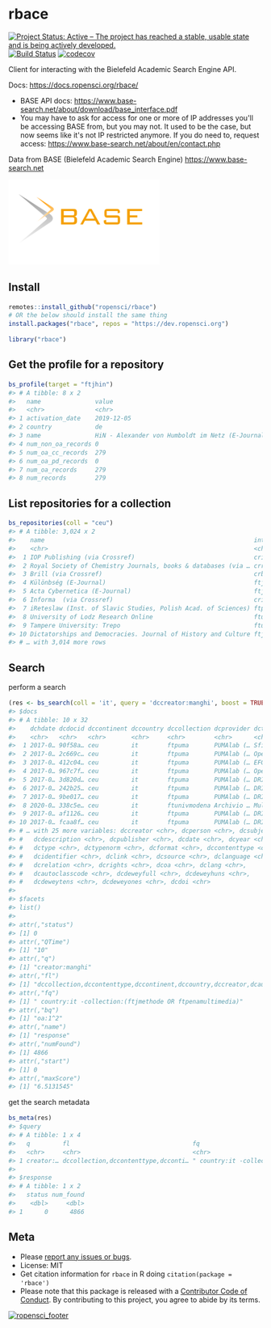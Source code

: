 rbace
=====



[![Project Status: Active – The project has reached a stable, usable state and is being actively developed.](https://www.repostatus.org/badges/latest/active.svg)](https://www.repostatus.org/#active)
[![Build Status](https://travis-ci.org/ropensci/rbace.svg?branch=master)](https://travis-ci.org/ropensci/rbace)
[![codecov](https://codecov.io/gh/ropensci/rbace/branch/master/graph/badge.svg)](https://codecov.io/gh/ropensci/rbace)


Client for interacting with the Bielefeld Academic Search Engine API.

Docs: <https://docs.ropensci.org/rbace/>

* BASE API docs: https://www.base-search.net/about/download/base_interface.pdf
* You may have to ask for access for one or more of IP addresses you'll be accessing BASE from, but you may not. It used to be the case, but now seems like it's not IP restricted anymore. If you do need to, request access: https://www.base-search.net/about/en/contact.php

Data from BASE (Bielefeld Academic Search Engine) https://www.base-search.net

[<img src="man/figures/BASE_search_engine_logo.svg.png" width="300">](https://www.base-search.net)

## Install


```r
remotes::install_github("ropensci/rbace")
# OR the below should install the same thing
install.packages("rbace", repos = "https://dev.ropensci.org")
```


```r
library("rbace")
```

## Get the profile for a repository



```r
bs_profile(target = "ftjhin")
#> # A tibble: 8 x 2
#>   name               value                                           
#>   <chr>              <chr>                                           
#> 1 activation_date    2019-12-05                                      
#> 2 country            de                                              
#> 3 name               HiN - Alexander von Humboldt im Netz (E-Journal)
#> 4 num_non_oa_records 0                                               
#> 5 num_oa_cc_records  279                                             
#> 6 num_oa_pd_records  0                                               
#> 7 num_oa_records     279                                             
#> 8 num_records        279
```

## List repositories for a collection



```r
bs_repositories(coll = "ceu")
#> # A tibble: 3,024 x 2
#>    name                                                          internal_name  
#>    <chr>                                                         <chr>          
#>  1 IOP Publishing (via Crossref)                                 crioppubl      
#>  2 Royal Society of Chemistry Journals, books & databases (via … crroyalschem   
#>  3 Brill (via Crossref)                                          crbrillap      
#>  4 Különbség (E-Journal)                                         ftjkulonbseg   
#>  5 Acta Cybernetica (E-Journal)                                  ftjactacyberne…
#>  6 Informa  (via Crossref)                                       crinformauk    
#>  7 iReteslaw (Inst. of Slavic Studies, Polish Acad. of Sciences) ftpolishasiss2 
#>  8 University of Lodz Research Online                            ftunivlodzdigij
#>  9 Tampere University: Trepo                                     ftunivtampere  
#> 10 Dictatorships and Democracies. Journal of History and Culture ftjdictatorshi…
#> # … with 3,014 more rows
```

## Search

perform a search


```r
(res <- bs_search(coll = 'it', query = 'dccreator:manghi', boost = TRUE))
#> $docs
#> # A tibble: 10 x 32
#>    dchdate dcdocid dccontinent dccountry dccollection dcprovider dctitle
#>    <chr>   <chr>   <chr>       <chr>     <chr>        <chr>      <chr>  
#>  1 2017-0… 90f58a… ceu         it        ftpuma       PUMAlab (… Sfide …
#>  2 2017-0… 2c669c… ceu         it        ftpuma       PUMAlab (… OpenAI…
#>  3 2017-0… 412c04… ceu         it        ftpuma       PUMAlab (… EFG191…
#>  4 2017-0… 967c7f… ceu         it        ftpuma       PUMAlab (… OpenAI…
#>  5 2017-0… 3d820d… ceu         it        ftpuma       PUMAlab (… DRIVER…
#>  6 2017-0… 242b25… ceu         it        ftpuma       PUMAlab (… DRIVER…
#>  7 2017-0… 9be017… ceu         it        ftpuma       PUMAlab (… DRIVER…
#>  8 2020-0… 338c5e… ceu         it        ftunivmodena Archivio … Multi-…
#>  9 2017-0… af1126… ceu         it        ftpuma       PUMAlab (… DRIVER…
#> 10 2017-0… fcaa8f… ceu         it        ftpuma       PUMAlab (… DRIVER…
#> # … with 25 more variables: dccreator <chr>, dcperson <chr>, dcsubject <chr>,
#> #   dcdescription <chr>, dcpublisher <chr>, dcdate <chr>, dcyear <chr>,
#> #   dctype <chr>, dctypenorm <chr>, dcformat <chr>, dccontenttype <chr>,
#> #   dcidentifier <chr>, dclink <chr>, dcsource <chr>, dclanguage <chr>,
#> #   dcrelation <chr>, dcrights <chr>, dcoa <chr>, dclang <chr>,
#> #   dcautoclasscode <chr>, dcdeweyfull <chr>, dcdeweyhuns <chr>,
#> #   dcdeweytens <chr>, dcdeweyones <chr>, dcdoi <chr>
#> 
#> $facets
#> list()
#> 
#> attr(,"status")
#> [1] 0
#> attr(,"QTime")
#> [1] "10"
#> attr(,"q")
#> [1] "creator:manghi"
#> attr(,"fl")
#> [1] "dccollection,dccontenttype,dccontinent,dccountry,dccreator,dcauthorid,dcdate,dcdescription,dcdocid,dcdoi,dcformat,dcidentifier,dclang,dclanguage,dclink,dcorcid,dcperson,dcpublisher,dcrights,dcsource,dcsubject,dctitle,dcyear,dctype,dcclasscode,dctypenorm,dcdeweyfull,dcdeweyhuns,dcdeweytens,dcdeweyones,dcautoclasscode,dcrelation,dccontributor,dccoverage,dchdate,dcoa,dcrightsnorm"
#> attr(,"fq")
#> [1] " country:it -collection:(ftjmethode OR ftpenamultimedia)"
#> attr(,"bq")
#> [1] "oa:1^2"
#> attr(,"name")
#> [1] "response"
#> attr(,"numFound")
#> [1] 4866
#> attr(,"start")
#> [1] 0
#> attr(,"maxScore")
#> [1] "6.5131545"
```

get the search metadata


```r
bs_meta(res)
#> $query
#> # A tibble: 1 x 4
#>   q         fl                                  fq                         start
#>   <chr>     <chr>                               <chr>                      <dbl>
#> 1 creator:… dccollection,dccontenttype,dcconti… " country:it -collection:…     0
#> 
#> $response
#> # A tibble: 1 x 2
#>   status num_found
#>    <dbl>     <dbl>
#> 1      0      4866
```


## Meta

* Please [report any issues or bugs](https://github.com/ropensci/rbace/issues).
* License: MIT
* Get citation information for `rbace` in R doing `citation(package = 'rbace')`
* Please note that this package is released with a [Contributor Code of Conduct](https://ropensci.org/code-of-conduct/). By contributing to this project, you agree to abide by its terms.

[![ropensci_footer](https://ropensci.org/public_images/github_footer.png)](https://ropensci.org)
